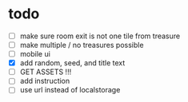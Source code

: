 # todo
- [ ] make sure room exit is not one tile from treasure
- [ ] make multiple / no treasures possible
- [ ] mobile ui
- [x] add random, seed, and title text
- [ ] GET ASSETS !!!
- [ ] add instruction
- [ ] use url instead of localstorage